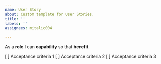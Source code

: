 ```yaml
---
name: User Story
about: Custom template for User Stories.
title: ''
labels: ''
assignees: mitalic004

---
```


As a **role** I can **capability** so that **benefit**.

[ ] Acceptance criteria 1
[ ] Acceptance criteria 2
[ ] Acceptance criteria 3
